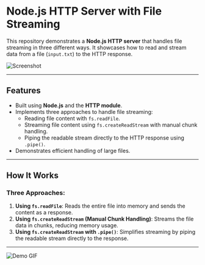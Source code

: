 # Node.js HTTP Server with File Streaming

This repository demonstrates a **Node.js HTTP server** that handles file streaming in three different ways. It showcases how to read and stream data from a file (`input.txt`) to the HTTP response.

![Screenshot](https://miro.medium.com/v2/resize:fit:1134/0*aGm0tL8lJk6CQdKu.png)

---

## Features

- Built using **Node.js** and the **HTTP module**.
- Implements three approaches to handle file streaming:
  - Reading file content with `fs.readFile`.
  - Streaming file content using `fs.createReadStream` with manual chunk handling.
  - Piping the readable stream directly to the HTTP response using `.pipe()`.
- Demonstrates efficient handling of large files.

---

## How It Works

### Three Approaches:
1. **Using `fs.readFile`**: Reads the entire file into memory and sends the content as a response.
2. **Using `fs.createReadStream` (Manual Chunk Handling)**: Streams the file data in chunks, reducing memory usage.
3. **Using `fs.createReadStream` with `.pipe()`**: Simplifies streaming by piping the readable stream directly to the response.

---

![Demo GIF](https://miro.medium.com/v2/resize:fit:1400/1*JfERCAVU1kels69egS3L4A.gif)
